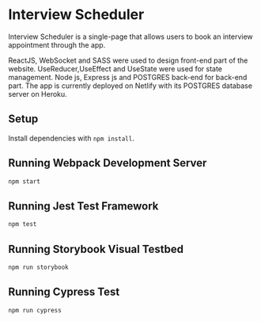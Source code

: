 # Interview Scheduler
Interview Scheduler is a single-page that allows users to book an interview appointment through the app.

ReactJS, WebSocket and SASS were used to design front-end part of the website. 
UseReducer,UseEffect and UseState were used for state management.
Node js, Express js and POSTGRES back-end for back-end part.
The app is currently deployed on Netlify with its POSTGRES database server on Heroku.




## Setup

Install dependencies with `npm install`.

## Running Webpack Development Server

```sh
npm start
```

## Running Jest Test Framework

```sh
npm test
```

## Running Storybook Visual Testbed

```sh
npm run storybook
```
## Running Cypress Test

```sh
npm run cypress
```